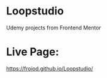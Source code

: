 # Loopstudio
Udemy projects from Frontend Mentor

# Live Page:
https://froiod.github.io/Loopstudio/
